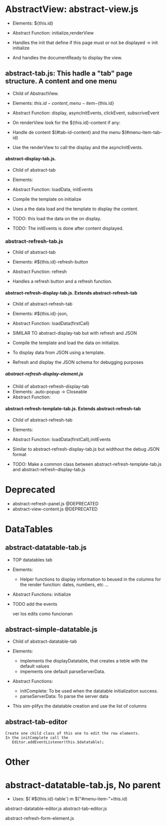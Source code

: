 
# AbstractView: abstract-view.js
  - Elements: ${this.id}
  - Abstract Function: initialize,renderView
        
  - Handles the init that define if this page must or not be displayed -> init initialize
  - And handles the documentReady to display the view.
              
## abstract-tab.js: This hadle a "tab" page structure. A content and one menu
  - Child of AbstractView.
  - Elements: ${this.id}-content, menu-item-${this.id}
  - Abstract Function: display, asyncInitEvents, clickEvent, subscriveEvent
    
  - On renderView look for the ${this.id}-content if any:
  - Handle de content $(#tab-id-content) and the menu $(#menu-item-tab-id)
  - Use the renderView to call the display and the asyncInitEvents.
    
#### abstract-display-tab.js.
  - Child of abstract-tab
  - Elements: 
  - Abstract Function: loadData, initEvents

  - Compile the template on initialize
  - Uses a the data load and the template to display the content.
    
  - TODO: this load the data on the on display.
  - TODO: The initEvents is done after content displayed.

### abstract-refresh-tab.js
  - Child of abstract-tab
  - Elements: #${this.id}-refresh-button
  - Abstract Function: refresh
    
  - Handles a refresh button and a refresh function.

            
#### abstract-refresh-display-tab.js. Extends abstract-refresh-tab
  - Child of abstract-refresh-tab
  - Elements: #${this.id}-json, 
  - Abstract Function: loadData(firstCall)

  - SIMILAR TO abstract-display-tab but with refresh and JSON
        
  - Compile the template and load the data on initialize.      
  - To display data from JSON using a template.
  - Refresh and display the JSON schema for debugging purposes

##### abstract-refresh-display-element.js
  - Child of abstract-refresh-display-tab
  - Elements: .auto-popup -> Closeable
  - Abstract Function: 
  
    
#### abstract-refresh-template-tab.js. Extends abstract-refresh-tab
  - Child of abstract-refresh-tab
  - Elements: 
  - Abstract Function: loadData(firstCall),initEvents
    
  - Similar to abstract-refresh-display-tab.js but widthout the debug JSON format
  - TODO: Make a common class between abstract-refresh-template-tab.js and abstract-refresh-display-tab.js




# Deprecated
                        
* abstract-refresh-panel.js
@DEPRECATED
* abstract-view-content.js
@DEPRECATED


# DataTables

## abstract-datatable-tab.js
  - TOP datatables tab
  - Elements: 
    - Helper functions to display information to beused in the columns for the render function: dates, numbers, etc ...
  - Abstract Functions: initialize

  - TODO add the events

    ver los edits como funcionan
                 
## abstract-simple-datatable.js

  - Child of abstract-datatable-tab
  - Elements:
    - implements the displayDatatable, that creates a teble with the default values
    - impements one default parseServerData.
  - Abstract Functions:
     - initComplete: To be used when the datatable initialization success.
     - parseServerData: To parse the server data
    
  - This sim-plifys the datatable creation and use the list of columns


## abstract-tab-editor
    Create one child class of this one to edit the row elements.
    In the initComplete call the
       Editor.addEventListener(this.$datatable);
        
    
# Other
        
# abstract-datatable-tab.js, No parent
  - Uses: $(`#${this.id}-table`) m $("#menu-item-"+this.id)

                   
abstract-datatable-editor.js
abstract-tab-editor.js

abstract-refresh-form-element.js

    
    
